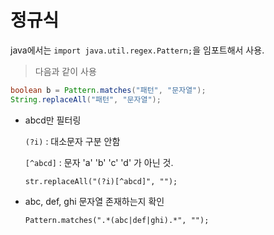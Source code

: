 # 정규식

java에서는 `import java.util.regex.Pattern;`을 임포트해서 사용.

> 다음과 같이 사용

````java
boolean b = Pattern.matches("패턴", "문자열");
String.replaceAll("패턴", "문자열");
````

- abcd만 필터링

  `(?i)` : 대소문자 구분 안함

  `[^abcd]` : 문자 'a'  'b'  'c' 'd' 가 아닌 것.

  `str.replaceAll("(?i)[^abcd]", "");`

- abc, def, ghi 문자열 존재하는지 확인

  `Pattern.matches(".*(abc|def|ghi).*", "");`

